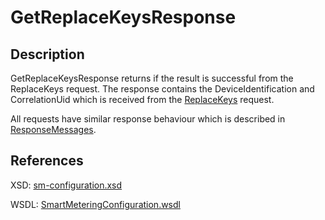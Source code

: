 <!--
SPDX-FileCopyrightText: Contributors to the Documentation project

SPDX-License-Identifier: Apache-2.0
-->

# GetReplaceKeysResponse

## Description

GetReplaceKeysResponse returns if the result is successful from the ReplaceKeys request. The response contains the DeviceIdentification and CorrelationUid which is received from the [ReplaceKeys](replacekeys.md) request.

All requests have similar response behaviour which is described in [ResponseMessages](../../responsemessages.md).

## References

XSD: [sm-configuration.xsd](https://github.com/OSGP/open-smart-grid-platform/blob/development/osgp/shared/osgp-ws-smartmetering/src/main/resources/schemas/sm-configuration.xsd)

WSDL: [SmartMeteringConfiguration.wsdl](https://github.com/OSGP/open-smart-grid-platform/blob/development/osgp/shared/osgp-ws-smartmetering/src/main/resources/SmartMeteringConfiguration.wsdl)

